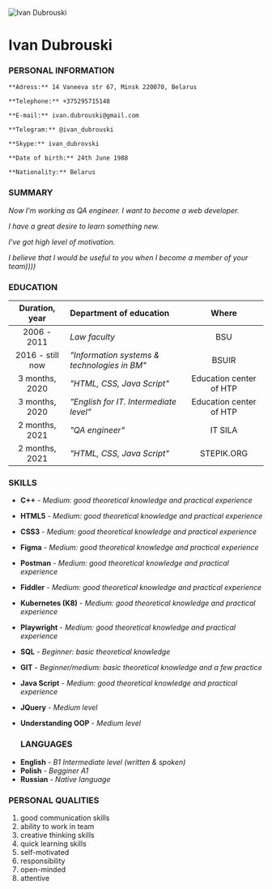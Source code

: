 ![Ivan Dubrouski](../images/1.jpg "Ivan Dubrouski")

# **Ivan Dubrouski**

### PERSONAL INFORMATION

```
**Adress:** 14 Vaneeva str 67, Minsk 220070, Belarus

**Telephone:** +375295715148

**E-mail:** ivan.dubrouski@gmail.com

**Telegram:** @ivan_dubrouski

**Skype:** ivan_dubrovski

**Date of birth:** 24th June 1988

**Nationality:** Belarus

```

### SUMMARY

_Now I'm working as QA engineer. I want to become a web developer._

_I have a great desire to learn something new._

_I've got high level of motivation._

_I believe that I would be useful to you when I become a member of your team))))_

### EDUCATION

|  Duration, year  | Department of education                      |          Where          |
| :--------------: | :------------------------------------------- | :---------------------: |
|   2006 - 2011    | _Law faculty_                                |           BSU           |
| 2016 - still now | _"Information systems & technologies in BM"_ |          BSUIR          |
|  3 months, 2020  | _"HTML, CSS, Java Script"_                   | Education center of HTP |
|  3 months, 2020  | _"English for IT. Intermediate level"_       | Education center of HTP |
|  2 months, 2021  | _"QA engineer"_                              |         IT SILA         |
|  2 months, 2021  | _"HTML, CSS, Java Script"_                   |       STEPIK.ORG        |

### SKILLS

- **C++** - _Medium: good theoretical knowledge and practical experience_
- **HTML5** - _Medium: good theoretical knowledge and practical experience_
- **CSS3** - _Medium: good theoretical knowledge and practical experience_
- **Figma** - _Medium: good theoretical knowledge and practical experience_
- **Postman** - _Medium: good theoretical knowledge and practical experience_
- **Fiddler** - _Medium: good theoretical knowledge and practical experience_
- **Kubernetes (K8)** - _Medium: good theoretical knowledge and practical experience_
- **Playwright** - _Medium: good theoretical knowledge and practical experience_
- **SQL** - _Beginner: basic theoretical knowledge_
- **GIT** - _Beginner/medium: basic theoretical knowledge and a few practice_
- **Java Script** - _Medium: good theoretical knowledge and practical experience_
- **JQuery** - _Medium level_
- **Understanding OOP** - _Medium level_

  ### LANGUAGES

* **English** - _B1 Intermediate level (written & spoken)_
* **Polish** - _Begginer A1_
* **Russian** - _Native language_

### PERSONAL QUALITIES

1. good communication skills
2. ability to work in team
3. creative thinking skills
4. quick learning skills
5. self-motivated
6. responsibility
7. open-minded
8. attentive
